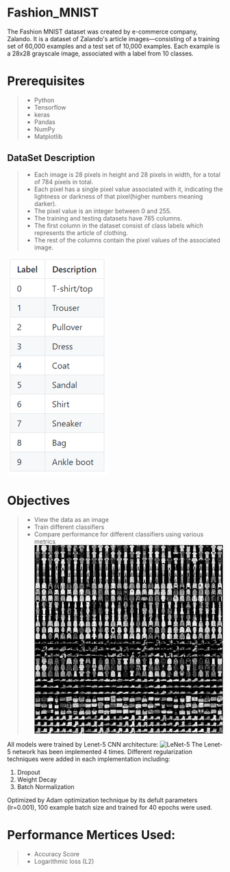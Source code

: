 # Fashion_MNIST

The Fashion MNIST dataset was created by e-commerce company, Zalando.
It is a dataset of Zalando's article images—consisting of a training set of 60,000 examples and a test set of 10,000 examples. 
Each example is a 28x28 grayscale image, associated with a label from 10 classes.

# Prerequisites
>- Python
>- Tensorflow
>- keras
>- Pandas
>- NumPy
>- Matplotlib

## DataSet Description
>- Each image is 28 pixels in height and 28 pixels in width, for a total of 784 pixels in total.
>- Each pixel has a single pixel value associated with it, indicating the lightness or darkness of that pixel(higher numbers meaning darker).
>- The pixel value is an integer between 0 and 255.
>- The training and testing datasets have 785 columns.
>- The first column in the dataset consist of class labels which represents the article of clothing.
>- The rest of the columns contain the pixel values of the associated image.

![](https://github.com/sarthak169/Fashion_MNIST/blob/master/label.PNG)

# Objectives
>- View the data as an image
>- Train different classifiers
>- Compare performance for different classifiers using various metrics
![](https://github.com/sarthak169/Fashion_MNIST/blob/master/fashion.png)

All models were trained by Lenet-5 CNN architecture:
![LeNet-5](http://media5.datahacker.rs/2018/11/LeNet5-1024x188.png)
The Lenet-5 network has been implemented 4 times. Different regularization techniques were added in each implementation including:
1.	Dropout
2.	Weight Decay
3.	Batch Normalization

Optimized by Adam optimization technique by its defult parameters (lr=0.001), 100 example batch size and trained for 40 epochs were used. 


# Performance Mertices Used:
>- Accuracy Score
>- Logarithmic loss (L2)
